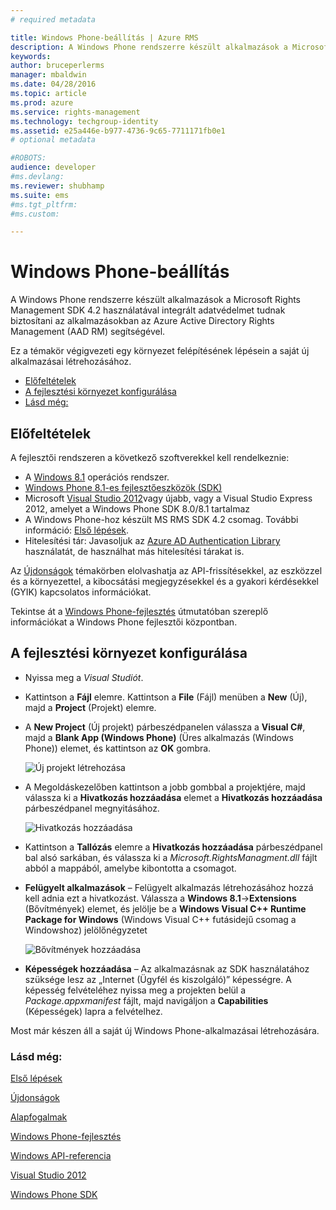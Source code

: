 ```yaml
---
# required metadata

title: Windows Phone-beállítás | Azure RMS
description: A Windows Phone rendszerre készült alkalmazások a Microsoft Rights Management SDK 4.2 használatával integrált adatvédelmet tudnak biztosítani az alkalmazásokban.
keywords:
author: bruceperlerms
manager: mbaldwin
ms.date: 04/28/2016
ms.topic: article
ms.prod: azure
ms.service: rights-management
ms.technology: techgroup-identity
ms.assetid: e25a446e-b977-4736-9c65-7711171fb0e1
# optional metadata

#ROBOTS:
audience: developer
#ms.devlang:
ms.reviewer: shubhamp
ms.suite: ems
#ms.tgt_pltfrm:
#ms.custom:

---
```


# Windows Phone-beállítás


A Windows Phone rendszerre készült alkalmazások a Microsoft Rights Management SDK 4.2 használatával integrált adatvédelmet tudnak biztosítani az alkalmazásokban az Azure Active Directory Rights Management (AAD RM) segítségével.

Ez a témakör végigvezeti egy környezet felépítésének lépésein a saját új alkalmazásai létrehozásához.

-   [Előfeltételek](#prerequisites)
-   [A fejlesztési környezet konfigurálása](#configuring_your_development_environment)
-   [Lásd még:](#see_also)

## Előfeltételek


A fejlesztői rendszeren a következő szoftverekkel kell rendelkeznie:

-   A [Windows 8.1](http://windows.microsoft.com/en-US/windows-8/meet) operációs rendszer.
-   [Windows Phone 8.1-es fejlesztőeszközök (SDK)](http://dev.windowsphone.com/en-us/downloadsdk)
-   Microsoft [Visual Studio 2012](http://www.microsoft.com/visualstudio/eng/products/visual-studio-overview)vagy újabb, vagy a Visual Studio Express 2012, amelyet a Windows Phone SDK 8.0/8.1 tartalmaz
-   A Windows Phone-hoz készült MS RMS SDK 4.2 csomag. További információ: [Első lépések](get-started.md).
-   Hitelesítési tár: Javasoljuk az [Azure AD Authentication Library](https://msdn.microsoft.com/en-us/library/jj573266.aspx) használatát, de használhat más hitelesítési tárakat is.

Az [Újdonságok](release-notes.md) témakörben elolvashatja az API-frissítésekkel, az eszközzel és a környezettel, a kibocsátási megjegyzésekkel és a gyakori kérdésekkel (GYIK) kapcsolatos információkat.

Tekintse át a [Windows Phone-fejlesztés](https://msdn.microsoft.com/en-us/library/windowsphone/develop/ff402535.aspx) útmutatóban szereplő információkat a Windows Phone fejlesztői központban.

## A fejlesztési környezet konfigurálása


-   Nyissa meg a *Visual Studiót*.
-   Kattintson a **Fájl** elemre. Kattintson a **File** (Fájl) menüben a **New** (Új), majd a **Project** (Projekt) elemre.
-   A **New Project** (Új projekt) párbeszédpanelen válassza a **Visual C\#**, majd a **Blank App (Windows Phone)** (Üres alkalmazás (Windows Phone)) elemet, és kattintson az **OK** gombra.

    ![Új projekt létrehozása](../media/wpsetup-newproj.png)

-   A Megoldáskezelőben kattintson a jobb gombbal a projektjére, majd válassza ki a **Hivatkozás hozzáadása** elemet a **Hivatkozás hozzáadása** párbeszédpanel megnyitásához.

    ![Hivatkozás hozzáadása](../media/wpsetup-addref.png)

-   Kattintson a **Tallózás** elemre a **Hivatkozás hozzáadása** párbeszédpanel bal alsó sarkában, és válassza ki a *Microsoft.RightsManagment.dll* fájlt abból a mappából, amelybe kibontotta a csomagot.
-   **Felügyelt alkalmazások** – Felügyelt alkalmazás létrehozásához hozzá kell adnia ezt a hivatkozást. Válassza a **Windows 8.1**-&gt;**Extensions** (Bővítmények) elemet, és jelölje be a **Windows Visual C++ Runtime Package for Windows** (Windows Visual C++ futásidejű csomag a Windowshoz) jelölőnégyzetet

    ![Bővítmények hozzáadása](../media/wpsetup-refmngr.png)

-   **Képességek hozzáadása** – Az alkalmazásnak az SDK használatához szüksége lesz az „Internet (Ügyfél és kiszolgáló)” képességre. A képesség felvételéhez nyissa meg a projekten belül a *Package.appxmanifest* fájlt, majd navigáljon a **Capabilities** (Képességek) lapra a felvételhez.

Most már készen áll a saját új Windows Phone-alkalmazásai létrehozására.

### Lásd még:

[Első lépések](get-started.md)

[Újdonságok](release-notes.md)

[Alapfogalmak](core-concepts.md)

[Windows Phone-fejlesztés](https://msdn.microsoft.com/en-us/library/windowsphone/develop/ff402535.aspx)

[Windows API-referencia](/rights-management/sdk/4.2/api/winrt/Microsoft.RightsManagement)

[Visual Studio 2012](http://www.microsoft.com/visualstudio/eng/products/visual-studio-overview)

[Windows Phone SDK](http://dev.windowsphone.com/en-us/downloadsdk)

 

 





<!--HONumber=May16_HO2-->


